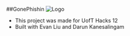 ##GonePhishin
![Logo](https://cdn.discordapp.com/attachments/1330271589752770690/1330371152509665340/Gone_Phishin.png?ex=678e64ef&is=678d136f&hm=f95e71bac9e445c81f61f38cdcb0fc828970c241c6224f83145f797855389c20&)

- This project was made for UofT Hacks 12
- Built with Evan Liu and Darun Kanesalingam
